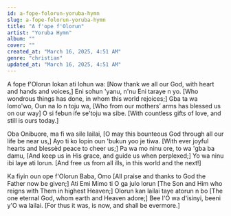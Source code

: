 ```yaml
---
id: a-fope-folorun-yoruba-hymn
slug: a-fope-folorun-yoruba-hymn
title: "A f'ope f'Olorun"
artist: "Yoruba Hymn"
album: ""
cover: ""
created_at: "March 16, 2025, 4:51 AM"
genre: "christian"
updated_at: "March 16, 2025, 4:51 AM"
---
```


A fope f'Olorun lokan ati lohun wa:
[Now thank we all our God, with heart and hands and voices,]
Eni sohun 'yanu, n'nu Eni taraye n yo.
[Who wondrous things has done, in whom this world rejoices;]
Gba ta wa lomo'wo, Oun na lo n toju wa,
[Who from our mothers’ arms has blessed us on our way]
O si febun ife se'toju wa sibe.
[With countless gifts of love, and still is ours today.]

Oba Onibuore, ma fi wa sile lailai,
[O may this bounteous God through all our life be near us,]
Ayo ti ko lopin oun 'bukun yoo je tiwa.
[With ever joyful hearts and blessèd peace to cheer us;]
Pa wa mo ninu ore, to wa 'gba ba damu,
[And keep us in His grace, and guide us when perplexed;]
Yo wa ninu ibi laye ati lorun.
[And free us from all ills, in this world and the next!]

Ka fiyin oun ope f'Olorun Baba, Omo
[All praise and thanks to God the Father now be given;]
Ati Emi Mimo ti O ga julo lorun
[The Son and Him who reigns with Them in highest Heaven;]
Olorun kan lailai taye atorun n bo
[The one eternal God, whom earth and Heaven adore;]
Bee l'O wa d'isinyi,  beeni y'O wa lailai.
[For thus it was, is now, and shall be evermore.]